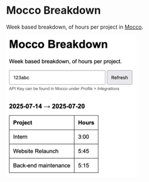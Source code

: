# Mocco Breakdown

Week based breakdown, of hours per project in [Mocco](https://www.mocoapp.com).

<img width=350 src="screenshot.png" />
